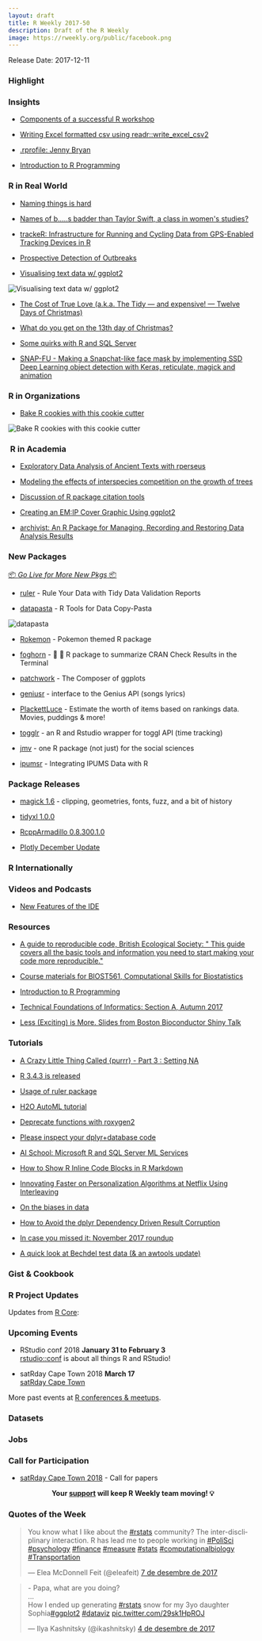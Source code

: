```yaml
---
layout: draft
title: R Weekly 2017-50
description: Draft of the R Weekly
image: https://rweekly.org/public/facebook.png
---
```


Release Date: 2017-12-11

###  Highlight




### Insights

+ [Components of a successful R workshop](https://blog.cpsievert.me/2017/12/04/components-of-a-successful-r-workshop/)

+ [Writing Excel formatted csv using readr::write_excel_csv2](http://appsilondatascience.com/blog/rstats/2017/12/08/readr.html)

+ [.rprofile: Jenny Bryan](https://ropensci.org/blog/2017/12/08/rprofile-jenny-bryan/)

+ [Introduction to R Programming](https://cecilialee.github.io/blog/2017/12/05/intro-to-r-programming.html)

### R in Real World

+ [Naming things is hard](http://joncalder.co.za/2017-12-04-naming-things-is-hard/)

+ [Names of b.....s badder than Taylor Swift, a class in women's studies?](http://www.masalmon.eu/2017/12/05/badderb/)

+ [trackeR: Infrastructure for Running and Cycling Data from GPS-Enabled Tracking Devices in R](https://www.jstatsoft.org/article/view/v082i07)

+ [Prospective Detection of Outbreaks](https://arxiv.org/abs/1711.08960)

+ [Visualising text data w/ ggplot2](https://github.com/ColinFay/conf/blob/master/2017-11-budapest)

![Visualising text data w/ ggplot2](https://pbs.twimg.com/media/DQYcODgW4AEyx4u.jpg)

+ [The Cost of True Love (a.k.a. The Tidy — and expensive! — Twelve Days of Christmas)](https://rud.is/b/2017/12/05/the-cost-of-true-love-a-k-a-the-tidy-and-expensive-twelve-days-of-christmas/)

+ [What do you get on the 13th day of Christmas?](http://rpubs.com/markus/338158)

+ [Some quirks with R and SQL Server](http://ellisp.github.io/blog/2017/12/09/sql-and-r)

+ [SNAP-FU - Making a Snapchat-like face mask by implementing SSD Deep Learning object detection with Keras, reticulate, magick and animation](http://giorasimchoni.com/2017/12/04/2017-12-04-snap-fu/)

###  R in Organizations

+ [Bake R cookies with this cookie cutter](https://www.etsy.com/listing/562883124/r-logo-cookie-cutter)

![Bake R cookies with this cookie cutter](https://img1.etsystatic.com/207/0/16567742/il_570xN.1416292853_fwfy.jpg)

###  R in Academia

+ [Exploratory Data Analysis of Ancient Texts with rperseus](https://ropensci.org/blog/2017/12/05/rperseus/)

+ [Modeling the effects of interspecies competition on the growth of trees](http://rpubs.com/rudeboybert/research_bytes_trees)

+ [Discussion of R package citation tools](https://github.com/ropensci/unconf17/issues/24)

+ [Creating an EM:IP Cover Graphic Using ggplot2](https://www.wjakethompson.com/post/mirt-visualization/)

+ [archivist: An R Package for Managing, Recording and Restoring Data Analysis Results](https://www.jstatsoft.org/article/view/v082i11)

###  New Packages

<p class="added-hostname"><a href="https://rweekly.org/live" target="_blank" class="externalLink">📦 <i>Go Live for More New Pkgs</i> 📦</a></p>

+ [ruler](https://echasnovski.github.io/ruler/) - Rule Your Data with Tidy Data Validation Reports

+ [datapasta](https://github.com/MilesMcBain/datapasta) - R Tools for Data Copy-Pasta

![datapasta](https://raw.githubusercontent.com/milesmcbain/datapasta/master/inst/media/tribble_paste.gif)

+ [Rokemon](https://github.com/schochastics/Rokemon) - Pokemon themed R package

+ [foghorn](https://github.com/fmichonneau/foghorn) - 📢 🚢 R package to summarize CRAN Check Results in the Terminal

+ [patchwork](https://github.com/thomasp85/patchwork) - The Composer of ggplots

+ [geniusr](https://ewenme.rbind.io/blog/2017-12-06-introducing_geniusr/) - interface to the Genius API (songs lyrics)

+ [PlackettLuce](https://hturner.github.io/PlackettLuce/index.html) - Estimate the worth of items based on rankings data. Movies, puddings & more!

+ [togglr](https://github.com/ThinkR-open/togglr) - an R and Rstudio wrapper for toggl API (time tracking)

+ [jmv](https://blog.jamovi.org/2017/12/07/jmv.html) - one R package (not just) for the social sciences

+ [ipumsr](http://tech.popdata.org/Integrating-IPUMS-Data-with-R/) -  Integrating IPUMS Data with R

### Package Releases

+ [magick 1.6](https://ropensci.org/technotes/2017/12/05/magick-16/) - clipping, geometries, fonts, fuzz, and a bit of history

+ [tidyxl 1.0.0](https://github.com/nacnudus/tidyxl/releases/tag/v1.0.0)

+ [RcppArmadillo 0.8.300.1.0](http://dirk.eddelbuettel.com/blog/2017/12/06#rcpparmadillo_0.8.300.1.0)

+ [Plotly December Update](http://moderndata.plot.ly/plotly-december-update/)

###  R Internationally




###  Videos and Podcasts

+ [New Features of the IDE](https://www.rstudio.com/resources/webinars/new-features-of-the-ide/)

###  Resources

+ [A guide to reproducible code, British Ecological Society: " This guide covers all the basic tools and information you need to start making your code more reproducible."](http://www.britishecologicalsociety.org/wp-content/uploads/2017/12/guide-to-reproducible-code.pdf)

+ [Course materials for BIOST561, Computational Skills for Biostatistics](https://github.com/adw96/biostat561)

+ [Introduction to R Programming](https://cecilialee.github.io//blog/2017/12/05/intro-to-r-programming.html)

+ [Technical Foundations of Informatics: Section A, Autumn 2017](https://github.com/info201a-au17)

+ [Less (Exciting) is More. Slides from Boston Bioconductor Shiny Talk](https://mfoos.github.io/blog/slides-from-boston-bioconductor-shiny-talk.html)

###  Tutorials

+ [A Crazy Little Thing Called {purrr} - Part 3 : Setting NA](http://colinfay.me/purrr-set-na/)

+ [R 3.4.3 is released](https://www.r-statistics.com/2017/12/r-3-4-3-is-released-a-bug-fix-release/)

+ [Usage of ruler package](http://www.questionflow.org/2017/12/05/usage-of-ruler-package/)

+ [H2O AutoML tutorial](https://github.com/h2oai/h2o-tutorials/tree/master/h2o-world-2017/automl)

+ [Deprecate functions with roxygen2](http://mirai-solutions.ch/news/2017/12/05/roxygen2-deprecate/)

+ [Please inspect your dplyr+database code](http://www.win-vector.com/blog/2017/12/please-inspect-your-dplyrdatabase-code/)

+ [AI School: Microsoft R and SQL Server ML Services](http://blog.revolutionanalytics.com/2017/12/ml-server-ai-path.html)

+ [How to Show R Inline Code Blocks in R Markdown](https://rviews.rstudio.com/2017/12/04/how-to-show-r-inline-code-blocks-in-r-markdown/)

+ [Innovating Faster on Personalization Algorithms at Netflix Using Interleaving](https://medium.com/netflix-techblog/interleaving-in-online-experiments-at-netflix-a04ee392ec55)

+ [On the biases in data](http://blog.revolutionanalytics.com/2017/12/on-the-biases-in-data.html)

+ [How to Avoid the dplyr Dependency Driven Result Corruption](http://www.win-vector.com/blog/2017/12/how-to-avoid-the-dplyr-dependency-driven-result-corruption/)

+ [In case you missed it: November 2017 roundup](http://blog.revolutionanalytics.com/2017/12/november-2017-roundup.html)

+ [A quick look at Bechdel test data (& an awtools update)](https://austinwehrwein.com/post/bechdel/)

### Gist & Cookbook


<!--<div class="post-more-begin"></div><div class="post-more-end"></div>-->


###  R Project Updates

Updates from [R Core](http://developer.r-project.org/blosxom.cgi/R-devel/NEWS):




###  Upcoming Events

+ RStudio conf 2018 **January 31 to February 3** <br />
[rstudio::conf](https://www.rstudio.com/conference/) is about all things R and RStudio!

+ satRday Cape Town 2018 **March 17** <br />
[satRday Cape Town](http://capetown2018.satrdays.org/)

<!-- + R/Finance 2018 **June 1 and 2** <br />
[Applied Finance with R](http://www.rinfinance.com).

+ [CascadiaRConf](https://cascadiarconf.com/) **June 2, 2018**
Portland, OR, US

+ [7eme Rencontres R](https://r2018-rennes.sciencesconf.org/)  **5 & 6 July 2018** <br />
Rennes - Agrocampus

+ useR! 2018 **July 10, 2018** <br />
The annual useR! conference is the main meeting of the international R user and developer community. -->

More past events at [R conferences & meetups](https://conf.rweekly.org).

### Datasets



### Jobs



###  Call for Participation

+ [satRday Cape Town 2018](http://capetown2018.satrdays.org/#callforpapers) - Call for papers

<p class="hide-support added-hostname support-rweekly" style="text-align: center;font-weight: bold;">Your <a class="non-visited externalLink" href="https://www.patreon.com/rweekly" onclick="pas(this)">support</a> will keep R Weekly team moving! 💡</p>

###  Quotes of the Week

<blockquote class="twitter-tweet" data-lang="ca"><p lang="en" dir="ltr">You know what I like about the <a href="https://twitter.com/hashtag/rstats?src=hash&amp;ref_src=twsrc%5Etfw">#rstats</a> community? The inter-discliplinary interaction. R has lead me to people working in <a href="https://twitter.com/hashtag/PoliSci?src=hash&amp;ref_src=twsrc%5Etfw">#PoliSci</a> <a href="https://twitter.com/hashtag/psychology?src=hash&amp;ref_src=twsrc%5Etfw">#psychology</a> <a href="https://twitter.com/hashtag/finance?src=hash&amp;ref_src=twsrc%5Etfw">#finance</a> <a href="https://twitter.com/hashtag/measure?src=hash&amp;ref_src=twsrc%5Etfw">#measure</a> <a href="https://twitter.com/hashtag/stats?src=hash&amp;ref_src=twsrc%5Etfw">#stats</a> <a href="https://twitter.com/hashtag/computationalbiology?src=hash&amp;ref_src=twsrc%5Etfw">#computationalbiology</a> <a href="https://twitter.com/hashtag/Transportation?src=hash&amp;ref_src=twsrc%5Etfw">#Transportation</a></p>&mdash; Elea McDonnell Feit (@eleafeit) <a href="https://twitter.com/eleafeit/status/938851639376728066?ref_src=twsrc%5Etfw">7 de desembre de 2017</a></blockquote>

<blockquote class="twitter-tweet" data-lang="ca"><p lang="en" dir="ltr">- Papa, what are you doing?<br>...<br>How I ended up generating <a href="https://twitter.com/hashtag/rstats?src=hash&amp;ref_src=twsrc%5Etfw">#rstats</a> snow for my 3yo daughter Sophia<a href="https://twitter.com/hashtag/ggplot2?src=hash&amp;ref_src=twsrc%5Etfw">#ggplot2</a> <a href="https://twitter.com/hashtag/dataviz?src=hash&amp;ref_src=twsrc%5Etfw">#dataviz</a> <a href="https://t.co/29sk1HpROJ">pic.twitter.com/29sk1HpROJ</a></p>&mdash; Ilya Kashnitsky (@ikashnitsky) <a href="https://twitter.com/ikashnitsky/status/937786580231696384?ref_src=twsrc%5Etfw">4 de desembre de 2017</a></blockquote>


